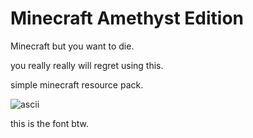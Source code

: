 # Minecraft Amethyst Edition
Minecraft but you want to die.

you really really will regret using this.

simple minecraft resource pack.

![ascii](https://user-images.githubusercontent.com/74159747/168934200-4824865f-9b54-43a5-a9bf-8c2b6a91d7ce.png)

this is the font btw.
